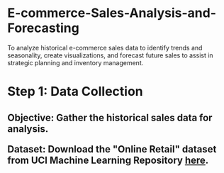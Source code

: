 # E-commerce-Sales-Analysis-and-Forecasting
To analyze historical e-commerce sales data to identify trends and seasonality, create visualizations, and forecast future sales to assist in strategic planning and inventory management.<br/>
<img src />
<h1>Step 1: Data Collection<h2/>
<p>Objective: Gather the historical sales data for analysis.

Dataset: Download the "Online Retail" dataset from UCI Machine Learning Repository [here](https://archive.ics.uci.edu/dataset/352/online+retail).</p>

